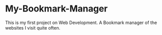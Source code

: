 # My-Bookmark-Manager
This is my first project on Web Development. A Bookmark manager of the websites I visit quite often.
